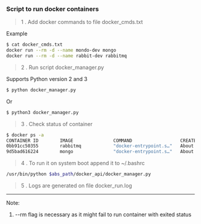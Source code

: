 ### Script to run docker containers

>1 . Add docker commands to file docker_cmds.txt

Example 
```bash
$ cat docker_cmds.txt 
docker run --rm -d --name mondo-dev mongo
docker run --rm -d --name rabbit-dev rabbitmq
```

>2 . Run script docker_manager.py

Supports Python version 2 and 3 
```bash
$ python docker_manager.py
```
Or
```bash
$ python3 docker_manager.py
```

>3 . Check status of container
```bash
$ docker ps -a
CONTAINER ID        IMAGE               COMMAND                  CREATED              STATUS              PORTS                                NAMES
0bb91cc50355        rabbitmq            "docker-entrypoint.s…"   About a minute ago   Up About a minute   4369/tcp, 5671-5672/tcp, 25672/tcp   rabbit-dev
9d5bad616224        mongo               "docker-entrypoint.s…"   About a minute ago   Up About a minute   27017/tcp 
```

>4 . To run it on system boot append it to ~/.bashrc 
```bash
/usr/bin/python $abs_path/docker_api/docker_manager.py
```

>5 . Logs are generated on file docker_run.log 


-----------------------------------------------------


Note:

1) --rm flag is necessary as it might fail to run container with exited status